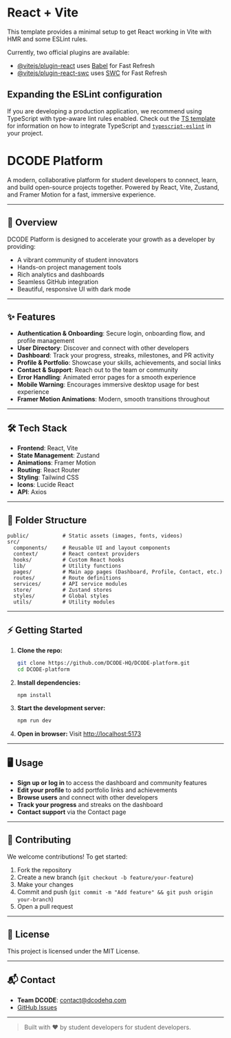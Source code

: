 # React + Vite

This template provides a minimal setup to get React working in Vite with HMR and some ESLint rules.

Currently, two official plugins are available:

- [@vitejs/plugin-react](https://github.com/vitejs/vite-plugin-react/blob/main/packages/plugin-react) uses [Babel](https://babeljs.io/) for Fast Refresh
- [@vitejs/plugin-react-swc](https://github.com/vitejs/vite-plugin-react/blob/main/packages/plugin-react-swc) uses [SWC](https://swc.rs/) for Fast Refresh

## Expanding the ESLint configuration

If you are developing a production application, we recommend using TypeScript with type-aware lint rules enabled. Check out the [TS template](https://github.com/vitejs/vite/tree/main/packages/create-vite/template-react-ts) for information on how to integrate TypeScript and [`typescript-eslint`](https://typescript-eslint.io) in your project.



# DCODE Platform

A modern, collaborative platform for student developers to connect, learn, and build open-source projects together. Powered by React, Vite, Zustand, and Framer Motion for a fast, immersive experience.

---

## 🚀 Overview
DCODE Platform is designed to accelerate your growth as a developer by providing:
- A vibrant community of student innovators
- Hands-on project management tools
- Rich analytics and dashboards
- Seamless GitHub integration
- Beautiful, responsive UI with dark mode

---

## ✨ Features
- **Authentication & Onboarding**: Secure login, onboarding flow, and profile management
- **User Directory**: Discover and connect with other developers
- **Dashboard**: Track your progress, streaks, milestones, and PR activity
- **Profile & Portfolio**: Showcase your skills, achievements, and social links
- **Contact & Support**: Reach out to the team or community
- **Error Handling**: Animated error pages for a smooth experience
- **Mobile Warning**: Encourages immersive desktop usage for best experience
- **Framer Motion Animations**: Modern, smooth transitions throughout

---

## 🛠️ Tech Stack
- **Frontend**: React, Vite
- **State Management**: Zustand
- **Animations**: Framer Motion
- **Routing**: React Router
- **Styling**: Tailwind CSS
- **Icons**: Lucide React
- **API**: Axios

---

## 📁 Folder Structure
```
public/           # Static assets (images, fonts, videos)
src/
  components/     # Reusable UI and layout components
  context/        # React context providers
  hooks/          # Custom React hooks
  lib/            # Utility functions
  pages/          # Main app pages (Dashboard, Profile, Contact, etc.)
  routes/         # Route definitions
  services/       # API service modules
  store/          # Zustand stores
  styles/         # Global styles
  utils/          # Utility modules
```

---

## ⚡ Getting Started
1. **Clone the repo:**
   ```bash
   git clone https://github.com/DCODE-HQ/DCODE-platform.git
   cd DCODE-platform
   ```
2. **Install dependencies:**
   ```bash
   npm install
   ```
3. **Start the development server:**
   ```bash
   npm run dev
   ```
4. **Open in browser:**
   Visit [http://localhost:5173](http://localhost:5173)

---

## 🖥️ Usage
- **Sign up or log in** to access the dashboard and community features
- **Edit your profile** to add portfolio links and achievements
- **Browse users** and connect with other developers
- **Track your progress** and streaks on the dashboard
- **Contact support** via the Contact page

---

## 🤝 Contributing
We welcome contributions! To get started:
1. Fork the repository
2. Create a new branch (`git checkout -b feature/your-feature`)
3. Make your changes
4. Commit and push (`git commit -m "Add feature" && git push origin your-branch`)
5. Open a pull request

---

## 📄 License
This project is licensed under the MIT License.

---

## 📬 Contact
- **Team DCODE**: [contact@dcodehq.com](mailto:contact@dcodehq.com)
- [GitHub Issues](https://github.com/DCODE-HQ/DCODE-platform/issues)

---

> Built with ❤️ by student developers for student developers.
